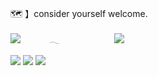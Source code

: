 🗺️ 】consider yourself welcome. 



![](https://komarev.com/ghpvc/?username=guineapirate&color=4a578d&style=flat-plastic)    𓂃       ![](https://files.catbox.moe/c0jni8.webp)

![](https://files.catbox.moe/rcze1m.webp) ![](https://files.catbox.moe/z2imai.webp) ![](https://files.catbox.moe/jbgl1g.webp)


